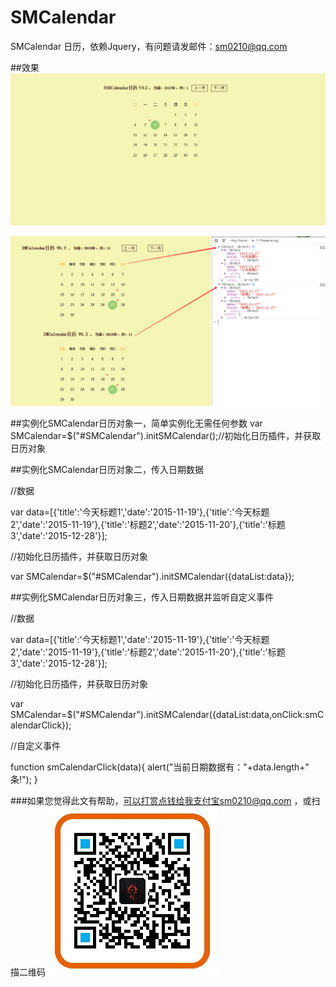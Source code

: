 ﻿SMCalendar
==========
SMCalendar 日历，依赖Jquery，有问题请发邮件：sm0210@qq.com


##效果
![](https://github.com/sm0210/SMCalendar/blob/JAVASCRIPT/SMCalendar.png "SMCalendar")


![](https://github.com/sm0210/SMCalendar/blob/JAVASCRIPT/SMCalendar0.2.png "SMCalendar")


##实例化SMCalendar日历对象一，简单实例化无需任何参数
var SMCalendar=$("#SMCalendar").initSMCalendar();//初始化日历插件，并获取日历对象


##实例化SMCalendar日历对象二，传入日期数据

//数据

var data=[{'title':'今天标题1','date':'2015-11-19'},{'title':'今天标题2','date':'2015-11-19'},{'title':'标题2','date':'2015-11-20'},{'title':'标题3','date':'2015-12-28'}];

//初始化日历插件，并获取日历对象

var SMCalendar=$("#SMCalendar").initSMCalendar({dataList:data});


##实例化SMCalendar日历对象三，传入日期数据并监听自定义事件

//数据

var data=[{'title':'今天标题1','date':'2015-11-19'},{'title':'今天标题2','date':'2015-11-19'},{'title':'标题2','date':'2015-11-20'},{'title':'标题3','date':'2015-12-28'}];

//初始化日历插件，并获取日历对象
	   
var SMCalendar=$("#SMCalendar").initSMCalendar({dataList:data,onClick:smCalendarClick});

//自定义事件

function smCalendarClick(data){
	alert("当前日期数据有："+data.length+" 条!");
}





###如果您觉得此文有帮助，可以打赏点钱给我支付宝sm0210@qq.com ，或扫描二维码
![](https://github.com/sm0210/SMCalendar/blob/master/sm0210%40qq.com.jpg "sm0210@qq.com")

